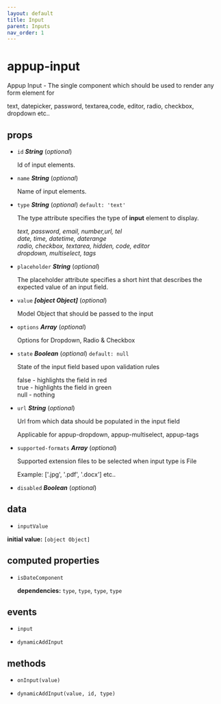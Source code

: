 ```yaml
---
layout: default
title: Input
parent: Inputs
nav_order: 1
---
```


# appup-input 

Appup Input - The single component which should be used to render any form element for

text, datepicker, password, textarea,code, editor, radio, checkbox, dropdown etc.. 

## props 

- `id` ***String*** (*optional*) 

  Id of input elements. 

- `name` ***String*** (*optional*) 

  Name of input elements. 

- `type` ***String*** (*optional*) `default: 'text'` 

  The type attribute specifies the type of <strong>input</strong> element to display.
  
  <var>text, password, email, number,url, tel</var>
  <br/><var>date, time, datetime, daterange</var>
  <br/><var>radio, checkbox, textarea, hidden, code, editor</var>
  <br/><var>dropdown, multiselect, tags</var> 

- `placeholder` ***String*** (*optional*) 

  The placeholder attribute specifies a short hint that describes the expected value of an input field. 

- `value` ***[object Object]*** (*optional*) 

  Model Object that should be passed to the input 

- `options` ***Array*** (*optional*) 

  Options for Dropdown, Radio & Checkbox 

- `state` ***Boolean*** (*optional*) `default: null` 

  State of the input field based upon validation rules
  
  false - highlights the field in red
  <br/>true - highlights the field in green
  <br/>null - nothing 

- `url` ***String*** (*optional*) 

  Url from which data should be populated in the input field
  
  Applicable for appup-dropdown, appup-multiselect, appup-tags 

- `supported-formats` ***Array*** (*optional*) 

  Supported extension files to be selected when input type is File
  
  Example: ['.jpg', '.pdf', '.docx'] etc.. 

- `disabled` ***Boolean*** (*optional*) 

## data 

- `inputValue` 

**initial value:** `[object Object]` 

## computed properties 

- `isDateComponent` 

   **dependencies:** `type`, `type`, `type`, `type` 


## events 

- `input` 

- `dynamicAddInput` 

## methods 

- `onInput(value)` 

- `dynamicAddInput(value, id, type)` 


